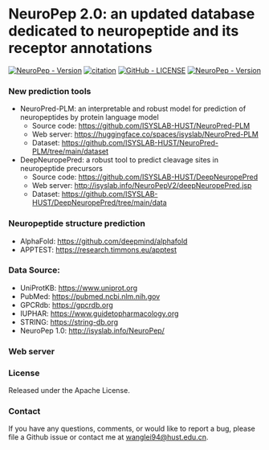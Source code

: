 # NeuroPep 2.0: an updated database dedicated to neuropeptide and its receptor annotations
[![NeuroPep - Version](https://img.shields.io/badge/NeuroPep-2.0-yellow)](http://isyslab.info/NeuroPepV2/) [![citation](https://img.shields.io/badge/dynamic/json?label=citation&query=citationCount&url=https%3A%2F%2Fapi.semanticscholar.org%2Fgraph%2Fv1%2Fpaper%2Fc63afcd3ef45d04829210e5992989e49e62d3306%3Ffields%3DcitationCount)](https://pdfs.semanticscholar.org/c63a/fcd3ef45d04829210e5992989e49e62d3306.pdf?_ga=2.220071961.1862318734.1670589604-901759561.1665192738) [![GitHub - LICENSE](https://img.shields.io/github/license/isyslab-hust/NeuroPep2.0.svg?style=flat)](./LICENSE) [![NeuroPep - Version](https://img.shields.io/badge/isyslab-developed-orange)](http://isyslab.info/) 

### New prediction tools

- NeuroPred-PLM: an interpretable and robust model for prediction of neuropeptides by protein language model
    - Source code: https://github.com/ISYSLAB-HUST/NeuroPred-PLM
    - Web server: https://huggingface.co/spaces/isyslab/NeuroPred-PLM
    - Dataset: https://github.com/ISYSLAB-HUST/NeuroPred-PLM/tree/main/dataset
- DeepNeuropePred: a robust tool to predict cleavage sites in neuropeptide precursors
    - Source code: https://github.com/ISYSLAB-HUST/DeepNeuropePred
    - Web server: http://isyslab.info/NeuroPepV2/deepNeuropePred.jsp
    - Dataset: https://github.com/ISYSLAB-HUST/DeepNeuropePred/tree/main/data


### Neuropeptide structure prediction

- AlphaFold: https://github.com/deepmind/alphafold
- APPTEST: https://research.timmons.eu/apptest

### Data Source:
- UniProtKB: https://www.uniprot.org
- PubMed: https://pubmed.ncbi.nlm.nih.gov
- GPCRdb: https://gpcrdb.org
- IUPHAR: https://www.guidetopharmacology.org
- STRING: https://string-db.org
- NeuroPep 1.0: http://isyslab.info/NeuroPep/

### Web server


### License
Released under the Apache License.

### Contact
If you have any questions, comments, or would like to report a bug, please file a Github issue or contact me at wanglei94@hust.edu.cn.